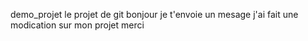 demo_projet
le projet de git
bonjour je t'envoie un mesage
j'ai fait une modication sur mon projet
merci
